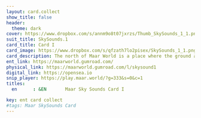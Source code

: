 ```yaml
---
layout: card.collect
show_title: false
header:
  theme: dark
cover: https://www.dropbox.com/s/annm9o8t07jxrzs/Thumb_SkySounds_1_1.png?raw=1
suit_title: SkySounds.1
card_title: Card I
card_image: https://www.dropbox.com/s/qfzath7lo2pisex/SkySounds_1_1.png?raw=1
card_description: The north of Maar World is a place where the ground and water sing in harmony, yet it is also a place where the wildness of nature can be both beautiful and terrifying. The cliffs echo with the roar of the sea, and the forests rustle with the gentle flow of streams, creating a symphony of sound that is both serene and fierce. The inhabitants of the north have always listened to the songs of their land and they have woven them into their music, entangled flutes sing like the wind creating a melody that reflects the soundscapes of their surroundings. They have learned to appreciate the beauty and power of nature, yet also respect its potential dangers. The water and ground of the north have shaped their culture and society, teaching them to live in harmony with the elements and to respect their power. The soundscapes of the north are a reminder that we are all connected to the land and that there is always more to discover in the beauty and mystery of the multiverse.
ent_link: https://maarworld.gumroad.com/
physical_link: https://maarworld.gumroad.com/l/skysound1
digital_link: https://opensea.io
snip_player: https://play.maar.world/?g=333&s=0&c=1
titles:
  en      : &EN       Maar Sky Sounds Card I

key: ent card collect
#tags: Maar SkySounds Card
---
```

